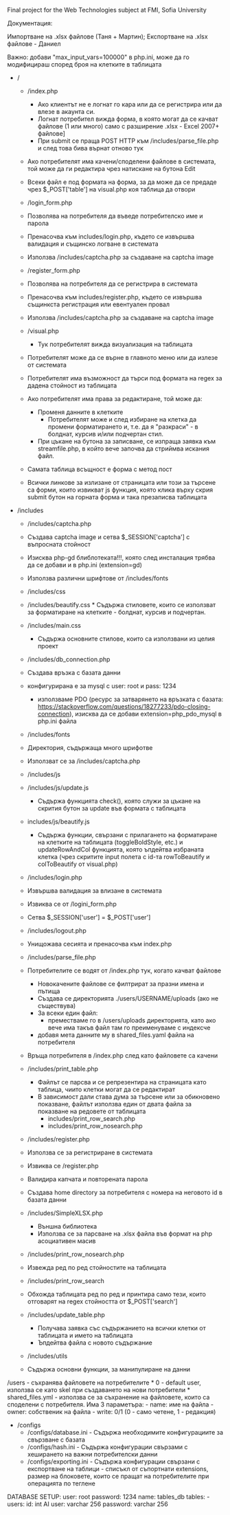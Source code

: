 Final project for the Web Technologies subject at FMI, Sofia University

Документация:

Импортване на .xlsx файлове (Таня + Мартин); Експортване на .xlsx файлове - Даниел

Важно: добави "max_input_vars=100000" в php.ini, може да го модифицираш според броя на клетките в таблицата

* /
    * /index.php
        * Ако клиентът не е логнат го кара или да се регистрира или да влезе в акаунта си.
        * Логнат потребител вижда форма, в която могат да се качват файлове (1 или много) само с разширение .xlsx - Excel 2007+ файлове]
        * При submit се праща POST HTTP към /includes/parse_file.php и след това бива върнат отново тук
	* Ако потребителят има качени/споделени файлове в системата, той може да ги редактира чрез натискане на бутона Edit
	* Всеки файл е под формата на форма, за да може да се предаде чрез $_POST['table'] на visual.php коя таблица да отвори

    * /login_form.php
	* Позволява на потребителя да въведе потребителско име и парола
	* Пренасочва към includes/login.php, където се извършва валидация и същинско логване в системата
	* Използва /includes/captcha.php за създаване на captcha image

    * /register_form.php
	* Позволява на потребителя да се регистрира в системата
	* Пренасочва към includes/register.php, където се извършва същинкста регистрация или евентуален провал
	* Използва /includes/captcha.php за създаване на captcha image
	
    * /visual.php
        * Тук потребителят вижда визуализация на таблицата
	* Потребителят може да се върне в главното меню или да излезе от системата
	* Потребителят има възможност да търси под формата на regex за дадена стойност из таблицата
	* Ако потребителят има права за редактиране, той може да:
		* Променя данните в клетките
        	* Потребителят може и след избиране на клетка да промени форматирането и, т.е. да я "разкраси" - в болднат, курсив и/или подчертан стил.
        * При цъкане на бутона за записване, се изпраща заявка към streamfile.php, в който вече започва да стриймва искания файл.
	* Самата таблица всъщност е форма с метод пост
	* Всички линкове за излизане от страницата или този за търсене са форми, които извикват js функция, която клика върху скрия submit бутон на горната форма и така презаписва таблицата

* /includes
   * /includes/captcha.php
	* Създава captcha image и сетва $_SESSION['captcha'] с въпросната стойност
	* Изисква php-gd блиблотеката!!!, която след инсталация трябва да се добави и в php.ini (extension=gd)
	* Използва различни шрифтове от /includes/fonts
 
   * /includes/css
   	* /includes/beautify.css
            * Съдържа стиловете, които се използват за форматиране на клетките - болднат, курсив и подчертан.
	* /includes/main.css
	    * Съдържа основните стилове, които са използвани из целия проект

   * /includes/db_connection.php
	* Създава връзка с базата данни
	* конфигурирана е за mysql с user: root и pass: 1234
    	* използваме PDO (ресурс за затварянето на връзката с базата: https://stackoverflow.com/questions/18277233/pdo-closing-connection), изисква да се добави extension=php_pdo_mysql в php.ini файла


   * /includes/fonts
	* Директория, съдържаща много шрифотве
	* Използват се за /includes/captcha.php	

   * /includes/js
	* /includes/js/update.js
	    * Съдържа функцията check(), която служи за цъкане на скрития бутон за update във формата с таблицата

	* includes/js/beautify.js
	    * Съдържа функции, свързани с прилагането на форматиране на клетките на таблицата (toggleBoldStyle, etc.) и updateRowAndCol функцията, която ъпдейтва избраната клетка (чрез скритите input полета с id-та rowToBeautify и colToBeautify от visual.php)

    * /includes/login.php
	* Извършва валидация за влизане в системата
	* Извиква се от /logini_form.php 
	* Сетва $_SESSION['user'] = $_POST['user']

   * /includes/logout.php
	* Унищожава сесията и пренасочва към index.php

    * /includes/parse_file.php
	* Потребителите се водят от /index.php тук, когато качват файлове
        * Новокачените файлове се филтрират за празни имена и пътища
        * Създава се директорията ./users/USERNAME/uploads (ако не съществува)
        * За всеки един файл:
            * преместваме го в /users/uploads директорията, като ако вече има такъв файл там го преименуваме с индексче
	    * добавя мета данните му в shared_files.yaml файла на потребителя
	* Връща потребителя в /index.php след като файловете са качени

    * /includes/print_table.php
        * Файлът се парсва и се репрезентира на страницата като таблица, чиито клетки могат да се редактират
	    * В зависимост дали става дума за търсене или за обикновено показване, файлът използва един от двата файла за показване на редовете от таблицата
		    - includes/print_row_search.php
		    - includes/print_row_nosearch.php

    * /includes/register.php
	* Използва се за регистриране в системата
	* Извиква се /register.php
	* Валидира капчата и повторената парола
	* Създава home directory за потребителя с номера на неговото id в базата данни

    * /includes/SimpleXLSX.php
        * Външна библиотека
        * Използва се за парсване на .xlsx файла във формат на php асоциативен масив

    * /includes/print_row_nosearch.php 
	* Извежда ред по ред стойностите на таблицата

    * /includes/print_row_search
	* Обхожда таблицата ред по ред и принтира само тези, които отговарят на regex стойността от $_POST['search']

    * /includes/update_table.php
        * Получава заявка със съдържанието на всички клетки от таблицата и името на таблицата
        * Ъпдейтва файла с новото съдържание

    * /includes/utils
	* Съдържа основни функции, за манипулиране на данни

/users - съхранява файловете на потребителите
	* 0 - default user, използва се като skel при създаването на нови потребители
	    * shared_files.yml - използва се за съхранение на файловете, които са споделени с потребителя. Има 3 параметъра:
		- name: име на файла
		- owner: собственик на файла
		- write: 0/1 (0 - само четене, 1 - редакция)
			
* /configs
	* /configs/database.ini - Съдържа необходимите конфигурациите за свързване с базата
	* /configs/hash.ini - Съдържа конфигурации свързами с хеширането на важни потребителски данни
	* /configs/exporting.ini - Съдържа конфигурации свързани с експортване на таблици - списъкл от съпортнати extensions, размер на блоковете, които се пращат на потребителите при операцията по теглене

DATABASE SETUP:
user: root
password: 1234
name: tables_db
tables: 
	- users:
		id: int AI
		user: varchar 256
		password: varchar 256

